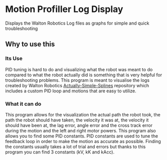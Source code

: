 # Motion Profiller Log Display
Displays the Walton Robotics Log files as graphs for simple and quick troubleshooting

## Why to use this
### Its Use
PID tuning is hard to do and visualizing what the robot was meant to do compared to what the robot actually
did is something that is very helpful for troubleshooting problems.
This program is meant to visualise the logs created by Walton Robotics
<a href=https://github.com/ThundrHawk/Actually-Simple-Splines>Actually-Simple-Splines</a> repository which
includes a custom PID loop and motions that are easy to utilize.
### What it can do
This program allows for the visualization the actual path the robot took, the path the robot should have taken, the
velocity it was at, the velocity it should have been at, the lag error, angle error and the cross track error during
the motion and the left and right motor powers. This program also allows you to find some PID constants.
PID constants are used to tune the feedback loop in order to make the motion as accurate as possible. Finding the
constants usually takes a lot of trial and errors but thanks to this program you can find 3 constants (kV, kK and kAcc).


